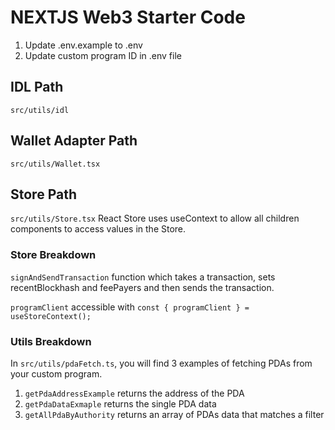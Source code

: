 # NEXTJS Web3 Starter Code

1. Update .env.example to .env
2. Update custom program ID in .env file

## IDL Path

`src/utils/idl`

## Wallet Adapter Path

`src/utils/Wallet.tsx`

## Store Path

`src/utils/Store.tsx`
React Store uses useContext to allow all children components to access values in the Store.

### Store Breakdown

`signAndSendTransaction` function which takes a transaction, sets recentBlockhash and feePayers and then sends the transaction.

`programClient` accessible with `const { programClient } = useStoreContext();`

### Utils Breakdown

In `src/utils/pdaFetch.ts`, you will find 3 examples of fetching PDAs from your custom program.

1. `getPdaAddressExample` returns the address of the PDA
2. `getPdaDataExmaple` returns the single PDA data
3. `getAllPdaByAuthority` returns an array of PDAs data that matches a filter
